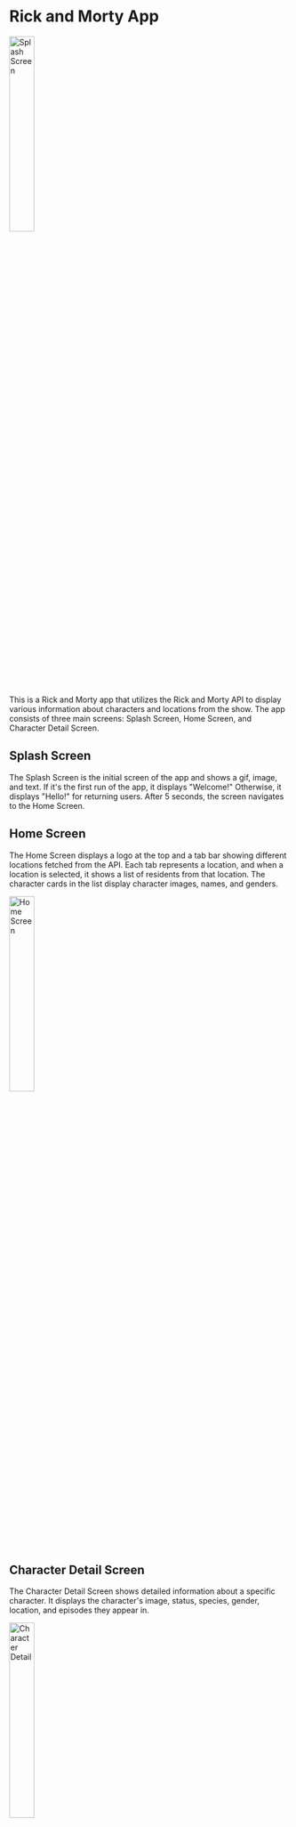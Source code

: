 # Rick and Morty App

<img src="https://github.com/gokcensolmaz/rick-and-morty-app/assets/61111670/8ad69b03-577e-469f-86a9-15c7586db70b" alt="Splash Screen" width="30%" height="30%">

This is a Rick and Morty app that utilizes the Rick and Morty API to display various information about characters and locations from the show. The app consists of three main screens: Splash Screen, Home Screen, and Character Detail Screen.

## Splash Screen
The Splash Screen is the initial screen of the app and shows a gif, image, and text. If it's the first run of the app, it displays "Welcome!" Otherwise, it displays "Hello!" for returning users. After 5 seconds, the screen navigates to the Home Screen.

## Home Screen
The Home Screen displays a logo at the top and a tab bar showing different locations fetched from the API. Each tab represents a location, and when a location is selected, it shows a list of residents from that location. The character cards in the list display character images, names, and genders.

<img src="https://github.com/gokcensolmaz/rick-and-morty-app/assets/61111670/8bde4518-656f-435b-99a1-d2795604863d" alt="Home Screen" width="30%" height="30%">

## Character Detail Screen
The Character Detail Screen shows detailed information about a specific character. It displays the character's image, status, species, gender, location, and episodes they appear in.

<img src="https://github.com/gokcensolmaz/rick-and-morty-app/assets/61111670/5ba2a131-9a87-4e31-a9c9-f36241f8d8b3" alt="Character Detail" width="30%" height="30%">

## How to Run the App
1. Clone this repository to your local machine.
2. Make sure you have Flutter and Dart installed.
3. Run `flutter pub get` to install the required packages.
4. Run the app using `flutter run`.
Please ensure that you have a working internet connection to fetch data from the API.

## Dependencies Used
- `flutter_gif` - To display gifs in the Splash Screen.
- `provider` - To manage state and handle API requests.
- `http` - To perform HTTP requests to the API.
- `intl` - To format dates.

### Author
This app was developed by Gökçen Solmaz. Feel free to contact me if you have any questions or suggestions for the app.
You are free to modify and use it as you wish. Happy coding!
